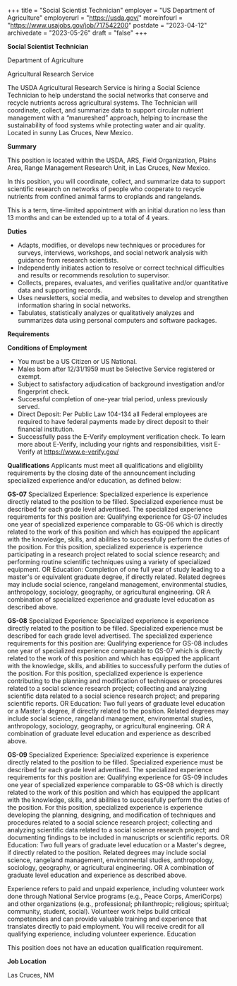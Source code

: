 +++
title = "Social Scientist Technician"
employer = "US Department of Agriculture"
employerurl = "https://usda.gov/"
moreinfourl = "https://www.usajobs.gov/job/717542200"
postdate = "2023-04-12"
archivedate = "2023-05-26"
draft = "false"
+++

**Social Scientist Technician**

Department of Agriculture

Agricultural Research Service

The USDA Agricultural Research Service is hiring a Social Science Technician to help understand the social networks that conserve and recycle nutrients across agricultural systems. The Technician will coordinate, collect, and summarize data to support circular nutrient management with a “manureshed” approach, helping to increase the sustainability of food systems while protecting water and air quality. Located in sunny Las Cruces, New Mexico.

**Summary**

This position is located within the USDA, ARS, Field Organization, Plains Area, Range Management Research Unit, in Las Cruces, New Mexico.

In this position, you will coordinate, collect, and summarize data to support scientific research on networks of people who cooperate to recycle nutrients from confined animal farms to croplands and rangelands.

This is a term, time-limited appointment with an initial duration no less than 13 months and can be extended up to a total of 4 years.

 
**Duties**

- Adapts, modifies, or develops new techniques or procedures for surveys, interviews, workshops, and social network analysis with guidance from research scientists. 
- Independently initiates action to resolve or correct technical difficulties and results or recommends resolution to supervisor. 
- Collects, prepares, evaluates, and verifies qualitative and/or quantitative data and supporting records. 
- Uses newsletters, social media, and websites to develop and strengthen information sharing in social networks.
- Tabulates, statistically analyzes or qualitatively analyzes and summarizes data using personal computers and software packages. 
    


**Requirements**

**Conditions of Employment**

- You must be a US Citizen or US National. 
- Males born after 12/31/1959 must be Selective Service registered or exempt. 
- Subject to satisfactory adjudication of background investigation and/or fingerprint check. 
- Successful completion of one-year trial period, unless previously served. 
- Direct Deposit: Per Public Law 104-134 all Federal employees are required to have federal payments made by direct deposit to their financial institution. 
- Successfully pass the E-Verify employment verification check. To learn more about E-Verify, including your rights and responsibilities, visit E-Verify at [https://www.e-verify.gov/ ](https://www.e-verify.gov/)

**Qualifications**
Applicants must meet all qualifications and eligibility requirements by the closing date of the announcement including specialized experience and/or education, as defined below:

**GS-07**
Specialized Experience: Specialized experience is experience directly related to the position to be filled. Specialized experience must be described for each grade level advertised. The specialized experience requirements for this position are: Qualifying experience for GS-07 includes one year of specialized experience comparable to GS-06 which is directly related to the work of this position and which has equipped the applicant with the knowledge, skills, and abilities to successfully perform the duties of the position. For this position, specialized experience is experience participating in a research project related to social science research; and performing routine scientific techniques using a variety of specialized equipment.
OR
Education: Completion of one full year of study leading to a master's or equivalent graduate degree, if directly related. Related degrees may include social science, rangeland management, environmental studies, anthropology, sociology, geography, or agricultural engineering.
OR
A combination of specialized experience and graduate level education as described above.

**GS-08**
Specialized Experience: Specialized experience is experience directly related to the position to be filled. Specialized experience must be described for each grade level advertised. The specialized experience requirements for this position are: Qualifying experience for GS-08 includes one year of specialized experience comparable to GS-07 which is directly related to the work of this position and which has equipped the applicant with the knowledge, skills, and abilities to successfully perform the duties of the position. For this position, specialized experience is experience contributing to the planning and modification of techniques or procedures related to a social science research project; collecting and analyzing scientific data related to a social science research project; and preparing scientific reports.
OR
Education: Two full years of graduate level education or a Master's degree, if directly related to the position. Related degrees may include social science, rangeland management, environmental studies, anthropology, sociology, geography, or agricultural engineering.
OR
A combination of graduate level education and experience as described above.

**GS-09**
Specialized Experience: Specialized experience is experience directly related to the position to be filled. Specialized experience must be described for each grade level advertised. The specialized experience requirements for this position are: Qualifying experience for GS-09 includes one year of specialized experience comparable to GS-08 which is directly related to the work of this position and which has equipped the applicant with the knowledge, skills, and abilities to successfully perform the duties of the position. For this position, specialized experience is experience developing the planning, designing, and modification of techniques and procedures related to a social science research project; collecting and analyzing scientific data related to a social science research project; and documenting findings to be included in manuscripts or scientific reports.
OR
Education: Two full years of graduate level education or a Master's degree, if directly related to the position. Related degrees may include social science, rangeland management, environmental studies, anthropology, sociology, geography, or agricultural engineering.
OR
A combination of graduate level education and experience as described above.

Experience refers to paid and unpaid experience, including volunteer work done through National Service programs (e.g., Peace Corps, AmeriCorps) and other organizations (e.g., professional; philanthropic; religious; spiritual; community, student, social). Volunteer work helps build critical competencies and can provide valuable training and experience that translates directly to paid employment. You will receive credit for all qualifying experience, including volunteer experience.
Education

This position does not have an education qualification requirement.


**Job Location**

Las Cruces, NM

